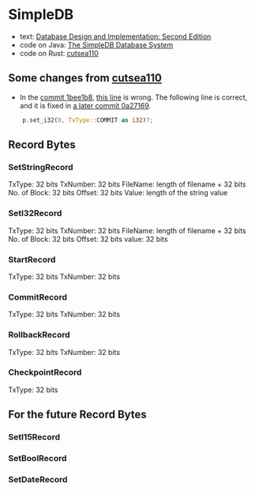 # SimpleDB

- text: [Database Design and Implementation: Second Edition](https://www.amazon.co.jp/gp/product/3030338355/)
- code on Java: [The SimpleDB Database System](http://www.cs.bc.edu/~sciore/simpledb/)
- code on Rust: [cutsea110](https://github.com/cutsea110/simpledb)


## Some changes from [cutsea110](https://github.com/cutsea110/simpledb)

- In the [commit 1bee1b8](https://github.com/cutsea110/simpledb/commit/1bee1b8524b31fc1e7dbf6eb0f71fc5246163b8a), [this line](https://github.com/cutsea110/simpledb/blob/1bee1b8524b31fc1e7dbf6eb0f71fc5246163b8a/src/tx/recovery/logrecord/commit_record.rs#L39) is wrong. The following line is correct, and it is fixed in [a later commit 0a27169](https://github.com/cutsea110/simpledb/commit/0a271690dcb9978f9763848eef8e4a4e09f55528).
```rust
    p.set_i32(0, TxType::COMMIT as i32)?;
```


## Record Bytes

### SetStringRecord

TxType: 32 bits
TxNumber: 32 bits
FileName: length of filename + 32 bits
No. of Block: 32 bits
Offset: 32 bits
Value: length of the string value


### SetI32Record

TxType: 32 bits
TxNumber: 32 bits
FileName: length of filename + 32 bits
No. of Block: 32 bits
Offset: 32 bits
value: 32 bits


### StartRecord

TxType: 32 bits
TxNumber: 32 bits


### CommitRecord

TxType: 32 bits
TxNumber: 32 bits


### RollbackRecord

TxType: 32 bits
TxNumber: 32 bits


### CheckpointRecord

TxType: 32 bits



## For the future Record Bytes

### SetI15Record

### SetBoolRecord

### SetDateRecord
